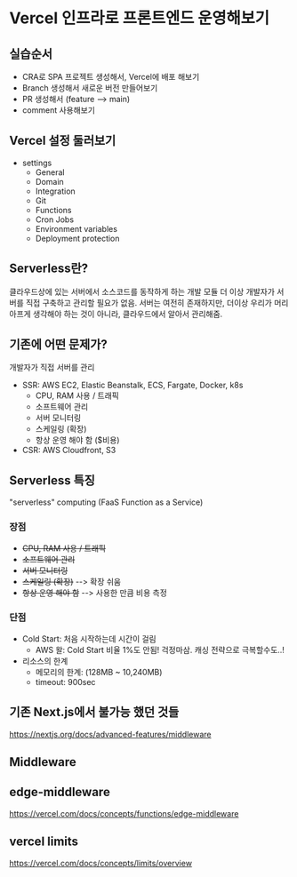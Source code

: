 # Vercel 인프라로 프론트엔드 운영해보기


## 실습순서
- CRA로 SPA 프로젝트 생성해서, Vercel에 배포 해보기
- Branch 생성해서 새로운 버전 만들어보기
- PR 생성해서 (feature --> main)
- comment 사용해보기


## Vercel 설정 둘러보기
- settings
   - General
   - Domain
   - Integration
   - Git
   - Functions
   - Cron Jobs
   - Environment variables
   - Deployment protection


## Serverless란?
클라우드상에 있는 서버에서 소스코드를 동작하게 하는 개발 모듈
더 이상 개발자가 서버를 직접 구축하고 관리할 필요가 없음.
서버는 여전히 존재하지만, 더이상 우리가 머리아프게 생각해야 하는 것이 아니라,
클라우드에서 알아서 관리해줌. 



## 기존에 어떤 문제가?
개발자가 직접 서버를 관리
- SSR: AWS EC2, Elastic Beanstalk, ECS, Fargate, Docker, k8s
   - CPU, RAM 사용 / 트래픽
   - 소프트웨어 관리
   - 서버 모니터링
   - 스케일링 (확장)
   - 항상 운영 해야 함 ($비용)
- CSR: AWS Cloudfront, S3


## Serverless 특징
"serverless" computing (FaaS Function as a Service)

### 장점
- ~~CPU, RAM 사용 / 트래픽~~ 
- ~~소프트웨어 관리~~
- ~~서버 모니터링~~
- ~~스케일링 (확장)~~ --> 확장 쉬움
- ~~항상 운영 해야 함~~ --> 사용한 만큼 비용 측정

### 단점
- Cold Start: 처음 시작하는데 시간이 걸림
   - AWS 왈: Cold Start 비율 1%도 안됨! 걱정마삼. 캐싱 전략으로 극복할수도..!
- 리소스의 한계
   - 메모리의 한계: (128MB ~ 10,240MB)
   - timeout: 900sec




## 기존 Next.js에서 불가능 했던 것들
https://nextjs.org/docs/advanced-features/middleware



## Middleware





## edge-middleware
https://vercel.com/docs/concepts/functions/edge-middleware


## vercel limits
https://vercel.com/docs/concepts/limits/overview